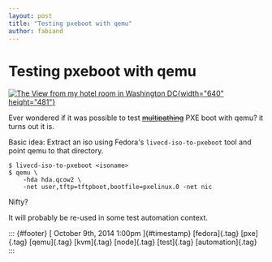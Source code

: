 ```yaml
---
layout: post
title: "Testing pxeboot with qemu"
author: fabiand
---
```



Testing pxeboot with qemu
=========================

[![The View from my hotel room in Washington
DC](https://farm1.staticflickr.com/101/298474514_18467ad7ab_z.jpg){width="640"
height="481"}](https://www.flickr.com/photos/major_clanger/298474514 "The View from my hotel room in Washington DC by Major Clanger, on Flickr")

Ever wondered if it was possible to test
[~~multipathing~~](http://dummdida.tumblr.com/post/98799178310/testing-multipath-with-qemu)
PXE boot with qemu? it turns out it is.

Basic idea: Extract an iso using Fedora's `livecd-iso-to-pxeboot` tool
and point qemu to that directory.

    $ livecd-iso-to-pxeboot <isoname>
    $ qemu \
        -hda hda.qcow2 \
        -net user,tftp=tftpboot,bootfile=pxelinux.0 -net nic

Nifty?

It will probably be re-used in some test automation context.

::: {#footer}
[ October 9th, 2014 1:00pm ]{#timestamp} [fedora]{.tag} [pxe]{.tag}
[qemu]{.tag} [kvm]{.tag} [node]{.tag} [test]{.tag} [automation]{.tag}
:::
